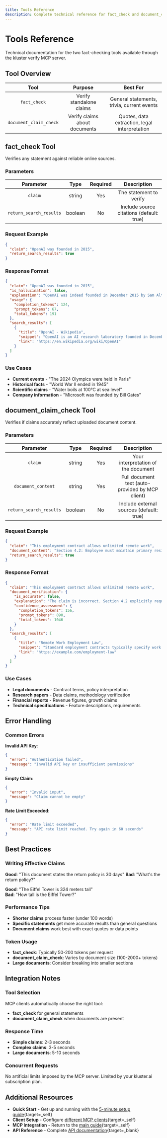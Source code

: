 ```yaml
---
title: Tools Reference
description: Complete technical reference for fact_check and document_claim_check tools including parameters, responses, and error handling.
---
```


# Tools Reference

Technical documentation for the two fact-checking tools available through the kluster verify MCP server.

## Tool Overview

| Tool | Purpose | Best For |
| :---: | :---: | :---: |
| `fact_check` | Verify standalone claims | General statements, trivia, current events |
| `document_claim_check` | Verify claims about documents | Quotes, data extraction, legal interpretation |

## fact_check Tool

Verifies any statement against reliable online sources.

### Parameters

| Parameter | Type | Required | Description |
| :---: | :---: | :---: | :---: |
| `claim` | string | Yes | The statement to verify |
| `return_search_results` | boolean | No | Include source citations (default: true) |

### Request Example

```json
{
  "claim": "OpenAI was founded in 2015",
  "return_search_results": true
}
```

### Response Format

```json
{
  "claim": "OpenAI was founded in 2015",
  "is_hallucination": false,
  "explanation": "OpenAI was indeed founded in December 2015 by Sam Altman, Elon Musk, and others as a non-profit AI research company.",
  "usage": {
    "completion_tokens": 124,
    "prompt_tokens": 67,
    "total_tokens": 191
  },
  "search_results": [
    {
      "title": "OpenAI - Wikipedia",
      "snippet": "OpenAI is an AI research laboratory founded in December 2015...",
      "link": "https://en.wikipedia.org/wiki/OpenAI"
    }
  ]
}
```

### Use Cases

- **Current events** - "The 2024 Olympics were held in Paris"
- **Historical facts** - "World War II ended in 1945" 
- **Scientific claims** - "Water boils at 100°C at sea level"
- **Company information** - "Microsoft was founded by Bill Gates"

## document_claim_check Tool

Verifies if claims accurately reflect uploaded document content.

### Parameters

| Parameter | Type | Required | Description |
| :---: | :---: | :---: | :---: |
| `claim` | string | Yes | Your interpretation of the document |
| `document_content` | string | Yes | Full document text (auto-provided by MCP client) |
| `return_search_results` | boolean | No | Include external sources (default: true) |

### Request Example

```json
{
  "claim": "This employment contract allows unlimited remote work",
  "document_content": "Section 4.2: Employee must maintain primary residence within 50 miles of headquarters and work on-site minimum 3 days per week...",
  "return_search_results": true
}
```

### Response Format

```json
{
  "claim": "This employment contract allows unlimited remote work",
  "document_verification": {
    "is_accurate": false,
    "explanation": "The claim is incorrect. Section 4.2 explicitly requires on-site work minimum 3 days per week and residence within 50 miles of headquarters.",
    "confidence_assessment": {
      "completion_tokens": 156,
      "prompt_tokens": 890,
      "total_tokens": 1046
    }
  },
  "search_results": [
    {
      "title": "Remote Work Employment Law",
      "snippet": "Standard employment contracts typically specify work location requirements...",
      "link": "https://example.com/employment-law"
    }
  ]
}
```

### Use Cases

- **Legal documents** - Contract terms, policy interpretation
- **Research papers** - Data claims, methodology verification  
- **Financial reports** - Revenue figures, growth claims
- **Technical specifications** - Feature descriptions, requirements

## Error Handling

### Common Errors

**Invalid API Key**:
```json
{
  "error": "Authentication failed",
  "message": "Invalid API key or insufficient permissions"
}
```

**Empty Claim**:
```json
{
  "error": "Invalid input", 
  "message": "Claim cannot be empty"
}
```

**Rate Limit Exceeded**:
```json
{
  "error": "Rate limit exceeded",
  "message": "API rate limit reached. Try again in 60 seconds"
}
```

## Best Practices

### Writing Effective Claims

**Good**: "This document states the return policy is 30 days"
**Bad**: "What's the return policy?"

**Good**: "The Eiffel Tower is 324 meters tall"  
**Bad**: "How tall is the Eiffel Tower?"

### Performance Tips

- **Shorter claims** process faster (under 100 words)
- **Specific statements** get more accurate results than general questions
- **Document claims** work best with exact quotes or data points

### Token Usage

- **fact_check**: Typically 50-200 tokens per request
- **document_claim_check**: Varies by document size (100-2000+ tokens)
- **Large documents**: Consider breaking into smaller sections

## Integration Notes

### Tool Selection

MCP clients automatically choose the right tool:
- **fact_check** for general statements
- **document_claim_check** when documents are present

### Response Time

- **Simple claims**: 2-3 seconds
- **Complex claims**: 3-5 seconds  
- **Large documents**: 5-10 seconds

### Concurrent Requests

No artificial limits imposed by the MCP server. Limited by your kluster.ai subscription plan.

## Additional Resources

- **Quick Start** - Get up and running with the [5-minute setup guide](/get-started/hallucination-agent/mcp-quick-start/){target=\_self}
- **Client Setup** - Configure [different MCP clients](/get-started/hallucination-agent/mcp-clients/){target=\_self}  
- **MCP Integration** - Return to the [main guide](/get-started/hallucination-agent/mcp/){target=\_self}
- **API Reference** - Complete [API documentation](/api-reference/reference/){target=\_blank}